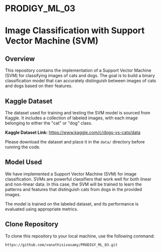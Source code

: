 # PRODIGY_ML_03
# Image Classification with Support Vector Machine (SVM)

## Overview
This repository contains the implementation of a Support Vector Machine (SVM) for classifying images of cats and dogs. The goal is to build a binary classification model that can accurately distinguish between images of cats and dogs based on their features.

## Kaggle Dataset
The dataset used for training and testing the SVM model is sourced from Kaggle. It includes a collection of labeled images, with each image belonging to either the "cat" or "dog" class.

**Kaggle Dataset Link:** https://www.kaggle.com/c/dogs-vs-cats/data

Please download the dataset and place it in the `data/` directory before running the code.

## Model Used
We have implemented a Support Vector Machine (SVM) for image classification. SVMs are powerful classifiers that work well for both linear and non-linear data. In this case, the SVM will be trained to learn the patterns and features that distinguish cats from dogs in the provided images.

The model is trained on the labeled dataset, and its performance is evaluated using appropriate metrics.

## Clone Repository
To clone this repository to your local machine, use the following command:

```bash
https://github.com/vanathisivasamy/PRODIGY_ML_03.git
```
